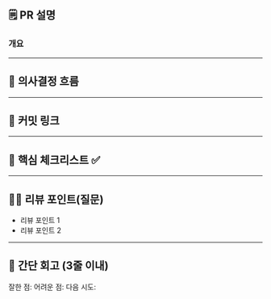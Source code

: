 ## 🗒️ PR 설명

<!-- 해당 PR이 왜 발생했고, 어떤부분에 대한 작업인지 작성해주세요. -->

### 개요

---

## 🧭 의사결정 흐름

---

## **🔗 커밋 링크**

<!--
좋은 피드백을 받기 위해 가장 중요한 것은 코드를 작성할 때 커밋을 작업 단위로 잘 쪼개는 것입니다.
모든 작업을 하나의 커밋에 진행하고 PR을 하면 구조 파악에 많은 시간을 소모하기 때문에 절대로
좋은 피드백을 받을 수 없습니다.

필수 양식)
커밋 이름 : 커밋 링크

예시)
동시성 처리 : c83845
동시성 테스트 코드 : d93ji3
-->

---

## 🎯 핵심 체크리스트 ✅

---

## **🙋‍♂️ 리뷰 포인트(질문)**

- 리뷰 포인트 1
- 리뷰 포인트 2
<!-- - 리뷰어가 특히 확인해야 할 부분이나 신경 써야 할 코드가 있다면 명확히 작성해주세요.(최대 2개)
    
    좋은 예:
    
    - `ErrorMessage` 컴포넌트의 상태 업데이트 로직이 적절한지 검토 부탁드립니다.
    - 추가한 유닛 테스트(`LoginError.test.js`)의 테스트 케이스가 충분한지 확인 부탁드립니다.
    
    나쁜 예:
    
    - 개선사항을 알려주세요.
    - 코드 전반적으로 봐주세요.
    - 뭘 질문할지 모르겠어요. -->

---

## 📝 간단 회고 (3줄 이내)

잘한 점:
어려운 점:
다음 시도: